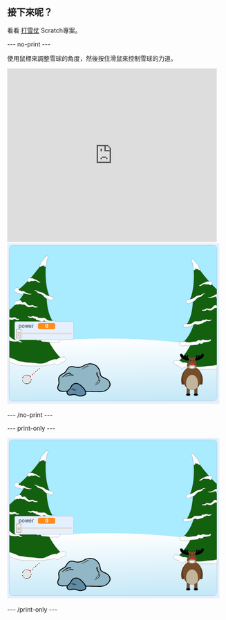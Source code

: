 ## 接下來呢？

看看 [打雪仗](https://projects.raspberrypi.org/en/projects/snowball-fight) Scratch專案。

--- no-print ---

使用鼠標來調整雪球的角度，然後按住滑鼠來控制雪球的力道。

<div class="scratch-preview">
  <iframe allowtransparency="true" width="485" height="402" src="https://scratch.mit.edu/projects/embed/302159331/?autostart=true" frameborder="0" scrolling="no"></iframe>
  <img src="images/snow-final.png">
</div>

--- /no-print ---

--- print-only ---

![完成專案](images/snow-final.png)

--- /print-only ---
